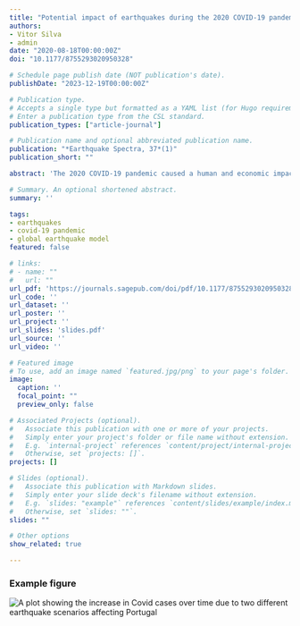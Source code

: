 ```yaml
---
title: "Potential impact of earthquakes during the 2020 COVID-19 pandemic"
authors:
- Vitor Silva
- admin
date: "2020-08-18T00:00:00Z"
doi: "10.1177/8755293020950328"

# Schedule page publish date (NOT publication's date).
publishDate: "2023-12-19T00:00:00Z"

# Publication type.
# Accepts a single type but formatted as a YAML list (for Hugo requirements).
# Enter a publication type from the CSL standard.
publication_types: ["article-journal"]

# Publication name and optional abbreviated publication name.
publication: "*Earthquake Spectra, 37*(1)"
publication_short: ""

abstract: 'The 2020 COVID-19 pandemic caused a human and economic impact of unprecedented magnitude in contemporary history. In an effort to reduce the rate of infection, most governments implemented measures to increase social distancing and to strengthen the capacity of the healthcare system. The occurrence of earthquakes coincident with the pandemic may prevent the effective practice of such measures, and consequently cause an increase in the virus spread. This study analyzes the potential impact that seismic events may have on the infection rate within regions afflicted by both epidemics and earthquakes and explores open software packages that can be employed to simulate the impact of future destructive earthquakes on the spread of an emerging virus. Recent data on the number of confirmed cases at the national or subnational level were combined with a global seismic hazard and risk map to produce a combined index. This index highlights regions where preparedness and contingency plans should be developed to account for the possibility of COVID-19 outbreaks due to the earthquake impact.'

# Summary. An optional shortened abstract.
summary: ''

tags:
- earthquakes
- covid-19 pandemic
- global earthquake model
featured: false

# links:
# - name: ""
#   url: ""
url_pdf: 'https://journals.sagepub.com/doi/pdf/10.1177/8755293020950328'
url_code: ''
url_dataset: ''
url_poster: ''
url_project: ''
url_slides: 'slides.pdf'
url_source: ''
url_video: ''

# Featured image
# To use, add an image named `featured.jpg/png` to your page's folder. 
image:
  caption: ''
  focal_point: ""
  preview_only: false

# Associated Projects (optional).
#   Associate this publication with one or more of your projects.
#   Simply enter your project's folder or file name without extension.
#   E.g. `internal-project` references `content/project/internal-project/index.md`.
#   Otherwise, set `projects: []`.
projects: []

# Slides (optional).
#   Associate this publication with Markdown slides.
#   Simply enter your slide deck's filename without extension.
#   E.g. `slides: "example"` references `content/slides/example/index.md`.
#   Otherwise, set `slides: ""`.
slides: ""

# Other options
show_related: true

---
```

### Example figure
![A plot showing the increase in Covid cases over time due to two different earthquake scenarios affecting Portugal](publication/journal-article/2021_covid_earthquake.png "Forecasting of the (aggregated) number of cumulative COVID-19 cases for the three regions (Lisbon and the Tagus Valley, Alentejo, and Algarve) considering the displaced population from the M5.7 onshore (left) and M8.7 offshore (right) earthquake scenarios. The darker line represents the mean results, while the lighter lines represent individual simulations.")